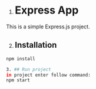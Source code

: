 1. # Express App

This is a simple Express.js project.

2. ## Installation
```bash
npm install

3. ## Run project
in project enter follow command:
npm start
